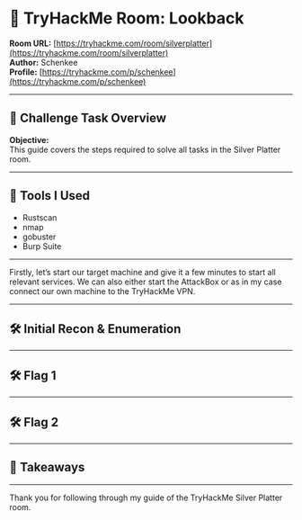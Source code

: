 # 🧠 TryHackMe Room: Lookback 

**Room URL:** [https://tryhackme.com/room/silverplatter](https://tryhackme.com/room/silverplatter)  
**Author:** Schenkee  
**Profile:** [https://tryhackme.com/p/schenkee](https://tryhackme.com/p/schenkee)  

---

## 🧩 Challenge Task Overview  

**Objective:**  
This guide covers the steps required to solve all tasks in the Silver Platter room.

---

## 🧰 Tools I Used  
- Rustscan  
- nmap  
- gobuster  
- Burp Suite  

---

Firstly, let’s start our target machine and give it a few minutes to start all relevant services. We can also either start the AttackBox or as in my case connect our own machine to the TryHackMe VPN.  

---

## 🛠️ Initial Recon & Enumeration 


---

## 🛠️ Flag 1 



---

## 🛠️ Flag 2



---

## 🧠 Takeaways  

---

Thank you for following through my guide of the TryHackMe Silver Platter room.
